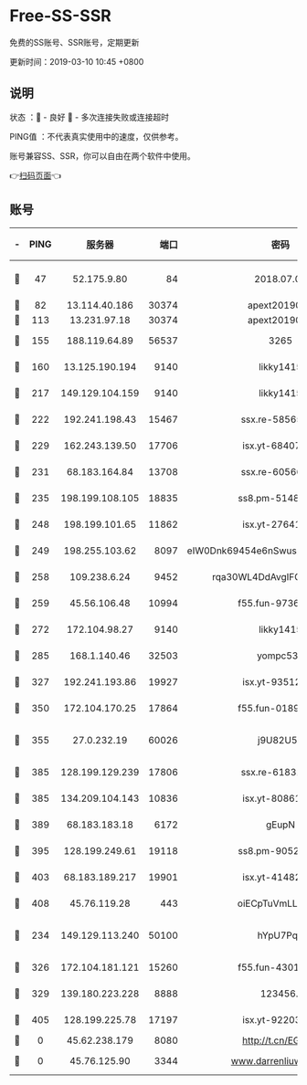 # Free-SS-SSR

免费的SS账号、SSR账号，定期更新

更新时间：2019-03-10 10:45 +0800

## 说明

状态     ：🙂 - 良好 🙁 - 多次连接失败或连接超时

PING值   ：不代表真实使用中的速度，仅供参考。

账号兼容SS、SSR，你可以自由在两个软件中使用。

👉[扫码页面](https://liesauer.github.io/Free-SS-SSR/)👈

## 账号

|-|PING|服务器|端口|密码|加密方式|区域|
|:----:|:----:|:-----:|-----:|:----:|:----:|:----:|
|🙂|47|52.175.9.80|84|2018.07.07|chacha20-ietf-poly1305|HK|
|🙂|82|13.114.40.186|30374|apext2019006|chacha20|JP|
|🙂|113|13.231.97.18|30374|apext2019006|chacha20|JP|
|🙂|155|188.119.64.89|56537|3265|aes-256-cfb|RU|
|🙂|160|13.125.190.194|9140|likky1415|aes-256-cfb|KR|
|🙂|217|149.129.104.159|9140|likky1415|aes-256-cfb|HK|
|🙂|222|192.241.198.43|15467|ssx.re-58565948|aes-256-cfb|US|
|🙂|229|162.243.139.50|17706|isx.yt-68407894|aes-256-cfb|US|
|🙂|231|68.183.164.84|13708|ssx.re-60566170|aes-256-cfb|US|
|🙂|235|198.199.108.105|18835|ss8.pm-51487912|aes-256-cfb|US|
|🙂|248|198.199.101.65|11862|isx.yt-27641018|aes-256-cfb|US|
|🙂|249|198.255.103.62|8097|eIW0Dnk69454e6nSwuspv9DmS201tQ0D|aes-256-cfb|US|
|🙂|258|109.238.6.24|9452|rqa30WL4DdAvgIFG6Fs3znzTa|aes-256-cfb|FR|
|🙂|259|45.56.106.48|10994|f55.fun-97361996|aes-256-cfb|US|
|🙂|272|172.104.98.27|9140|likky1415|aes-256-cfb|JP|
|🙂|285|168.1.140.46|32503|yompc535|aes-256-cfb|AU|
|🙂|327|192.241.193.86|19927|isx.yt-93512964|aes-256-cfb|US|
|🙂|350|172.104.170.25|17864|f55.fun-01896161|aes-256-cfb|SG|
|🙂|355|27.0.232.19|60026|j9U82U53|xchacha20-ietf-poly1305|HK|
|🙂|385|128.199.129.239|17806|ssx.re-61831672|aes-256-cfb|SG|
|🙂|385|134.209.104.143|10836|isx.yt-80861794|aes-256-cfb|SG|
|🙂|389|68.183.183.18|6172|gEupN|aes-256-cfb|SG|
|🙂|395|128.199.249.61|19118|ss8.pm-90526305|aes-256-cfb|SG|
|🙂|403|68.183.189.217|19901|isx.yt-41482967|aes-256-cfb|SG|
|🙂|408|45.76.119.28|443|oiECpTuVmLLxk4Ts|aes-256-cfb|AU|
|🙂|234|149.129.113.240|50100|hYpU7PqP|chacha20-ietf-poly1305|CN|
|🙂|326|172.104.181.121|15260|f55.fun-43019575|aes-256-cfb|SG|
|🙂|329|139.180.223.228|8888|123456..|aes-256-cfb|JP|
|🙂|405|128.199.225.78|17197|isx.yt-92203287|aes-256-cfb|SG|
|🙁|0|45.62.238.179|8080|http://t.cn/EGJIyrl|rc4-md5|CA|
|🙁|0|45.76.125.90|3344|www.darrenliuwei.com|aes-256-cfb|AU|
